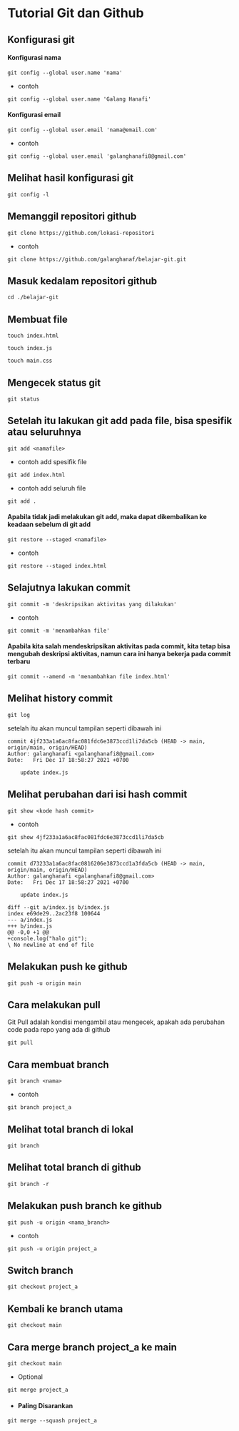 # Tutorial Git dan Github

## Konfigurasi git
#### Konfigurasi nama
```
git config --global user.name 'nama'
```
- contoh
```
git config --global user.name 'Galang Hanafi'
```

#### Konfigurasi email
```
git config --global user.email 'nama@email.com'
```
- contoh
```
git config --global user.email 'galanghanafi8@gmail.com'
```

## Melihat hasil konfigurasi git
```
git config -l
```

## Memanggil repositori github
```
git clone https://github.com/lokasi-repositori
```
- contoh
```
git clone https://github.com/galanghanaf/belajar-git.git
```

## Masuk kedalam repositori github
```
cd ./belajar-git
```

## Membuat file
```
touch index.html
```
```
touch index.js
```
```
touch main.css
```

## Mengecek status git
```
git status
```

## Setelah itu lakukan git add pada file, bisa spesifik atau seluruhnya
```
git add <namafile>
```
- contoh add spesifik file
```
git add index.html
```
- contoh add seluruh file
```
git add .
```

#### Apabila tidak jadi melakukan git add, maka dapat dikembalikan ke keadaan sebelum di git add
```
git restore --staged <namafile>
```
- contoh
```
git restore --staged index.html
```

## Selajutnya lakukan commit
```
git commit -m 'deskripsikan aktivitas yang dilakukan'
```
- contoh
```
git commit -m 'menambahkan file'
```

#### Apabila kita salah mendeskripsikan aktivitas pada commit, kita tetap bisa mengubah deskripsi aktivitas, namun cara ini hanya bekerja pada commit terbaru
```
git commit --amend -m 'menambahkan file index.html'
```

## Melihat history commit
```
git log
```
setelah itu akan muncul tampilan seperti dibawah ini
```
commit 4jf233a1a6ac8fac081fdc6e3873ccd1li7da5cb (HEAD -> main, origin/main, origin/HEAD)
Author: galanghanafi <galanghanafi8@gmail.com>
Date:   Fri Dec 17 18:58:27 2021 +0700

    update index.js
```

## Melihat perubahan dari isi hash commit
```
git show <kode hash commit>
```
- contoh
```
git show 4jf233a1a6ac8fac081fdc6e3873ccd1li7da5cb
```
setelah itu akan muncul tampilan seperti dibawah ini
```
commit d73233a1a6ac8fac0816206e3873ccd1a3fda5cb (HEAD -> main, origin/main, origin/HEAD)
Author: galanghanafi <galanghanafi8@gmail.com>
Date:   Fri Dec 17 18:58:27 2021 +0700

    update index.js

diff --git a/index.js b/index.js
index e69de29..2ac23f8 100644
--- a/index.js
+++ b/index.js
@@ -0,0 +1 @@
+console.log("halo git");
\ No newline at end of file
```

## Melakukan push ke github
```
git push -u origin main
```

## Cara melakukan pull
Git Pull adalah kondisi mengambil atau mengecek, apakah ada perubahan code pada repo yang ada di github
```
git pull
```

## Cara membuat branch
```
git branch <nama>
```
- contoh
```
git branch project_a
```

## Melihat total branch di lokal
```
git branch
```

## Melihat total branch di github
```
git branch -r
```

## Melakukan push branch ke github
```
git push -u origin <nama_branch>
```
- contoh
```
git push -u origin project_a
```

## Switch branch
```
git checkout project_a
```

## Kembali ke branch utama
```
git checkout main
```

## Cara merge branch project_a ke main
```
git checkout main
```
- Optional
```
git merge project_a
```
- #### Paling Disarankan
```
git merge --squash project_a
```